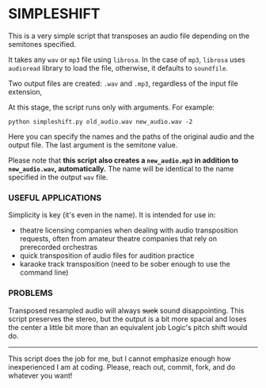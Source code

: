 # **SIMPLESHIFT** 

This is a very simple script that transposes an audio file depending on the semitones specified.

It takes any `wav` or `mp3` file using `librosa`. In the case of `mp3`, `librosa` uses `audioread` library to load the file, otherwise, it defaults to `soundfile`.

Two output files are created: `.wav` and `.mp3`, regardless of the input file extension,

At this stage, the script runs only with arguments. For example:

`python simpleshift.py old_audio.wav new_audio.wav -2 `

Here you can specify the names and the paths of the original audio and the output file. The last argument is the semitone value. 

Please note that **this script also creates a `new_audio.mp3` in addition to `new_audio.wav`, automatically.** The name will be identical to the name specified in the output `wav` file. 

### USEFUL APPLICATIONS

Simplicity is key (it's even in the name). It is intended for use in:
- theatre licensing companies when dealing with audio transposition requests, often from amateur theatre companies that rely on prerecorded orchestras
- quick transposition of audio files for audition practice
- karaoke track transposition (need to be sober enough to use the command line)

### PROBLEMS

Transposed resampled audio will always ~~suck~~ sound disappointing.
This script preserves the stereo, but the output is a bit more spacial and loses the center a little bit more than an equivalent job Logic's pitch shift would do.

-------

This script does the job for me, but I cannot emphasize enough how inexperienced I am at coding. Please, reach out, commit, fork, and do whatever you want!
